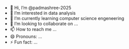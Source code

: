 - 👋 Hi, I’m @padmashree-2025
- 👀 I’m interested in data analysis
- 🌱 I’m currently learning computer science engeneering
- 💞️ I’m looking to collaborate on ...
- 📫 How to reach me ...
- 😄 Pronouns: ...
- ⚡ Fun fact: ...

<!---
padmashree-2025/padmashree-2025 is a ✨ special ✨ repository because its `README.md` (this file) appears on your GitHub profile.
You can click the Preview link to take a look at your changes.
--->
